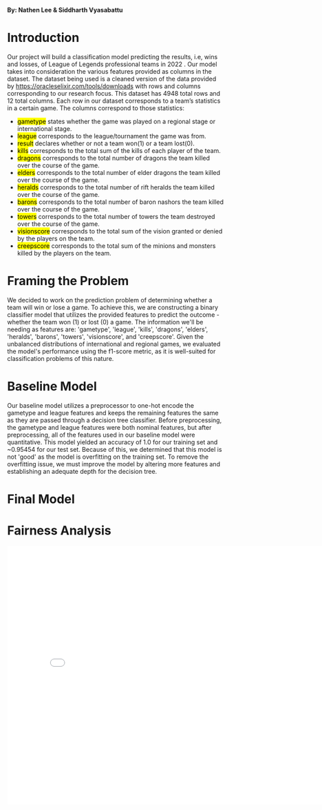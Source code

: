 **By: Nathen Lee & Siddharth Vyasabattu**
# Introduction
Our project will build a classification model predicting the results, i.e, wins and losses, of  League of Legends professional teams in 2022 . Our model takes into consideration the various features provided as columns in the dataset. The dataset being used is a cleaned version of the data provided by https://oracleselixir.com/tools/downloads with rows and columns corresponding to our research focus. This dataset has 4948 total rows and 12 total columns. Each row in our dataset corresponds to a team’s statistics in a certain game.
The columns correspond to those statistics:
- <mark>gametype</mark> states whether the game was played on a regional stage or international stage. 
- <mark>league</mark> corresponds to the league/tournament the game was from.
- <mark>result</mark> declares whether or not a team won(1) or a team lost(0).
- <mark>kills</mark> corresponds to the total sum of the kills of each player of the team. 
- <mark>dragons</mark> corresponds to the total number of dragons the team killed over the course of the game.
- <mark>elders</mark> corresponds to the total number of elder dragons the team killed over the course of the game.
- <mark>heralds</mark> corresponds to the total number of rift heralds the team killed over the course of the game.
- <mark>barons</mark> corresponds to the total number of baron nashors the team killed over the course of the game.
- <mark>towers</mark> corresponds to the total number of towers the team destroyed over the course of the game.
- <mark>visionscore</mark> corresponds to the total sum of the vision granted or denied by the players on the team. 
- <mark>creepscore</mark> corresponds to the total sum of the minions and monsters killed by the players on the team.

# Framing the Problem 
We decided to work on the prediction problem of determining whether a team will win or lose a game. To achieve this, we are constructing a binary classifier model that utilizes the provided features to predict the outcome - whether the team won (1) or lost (0) a game. The information we'll be needing as features are: 'gametype', 'league', 'kills', 'dragons', 'elders', 'heralds', 'barons', 'towers', 'visionscore', and 'creepscore'. Given the unbalanced distributions of international and regional games, we evaluated the model's performance using the f1-score metric, as it is well-suited for classification problems of this nature.

# Baseline Model
Our baseline model utilizes a preprocessor to one-hot encode the gametype and league features and keeps the remaining features the same as they are passed through a decision tree classifier. Before preprocessing, the gametype and league features were both nominal features, but after preprocessing, all of the features used in our baseline model were quantitative. This model yielded an accuracy of 1.0 for our training set and ~0.95454 for our test set. Because of this, we determined that this model is not 'good' as the model is overfitting on the training set. To remove the overfitting issue, we must improve the model by altering more features and establishing an adequate depth for the decision tree.


# Final Model


# Fairness Analysis
<iframe src="assets/f1-score.html" width=800 height=600 frameBorder=0></iframe>
